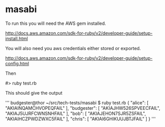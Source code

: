 # masabi

To run this you will need the AWS gem installed.

http://docs.aws.amazon.com/sdk-for-ruby/v2/developer-guide/setup-install.html

You will also need you aws credentials either stored or exported.

http://docs.aws.amazon.com/sdk-for-ruby/v2/developer-guide/setup-config.html

Then

#> ruby test.rb 

This should give the output

'''
budgester@thor ~/src/tech-tests/masabi $ ruby test.rb 
{
  "alice": [
    "AKIAINQAMCHVOPEQFAIL"
  ],
  "budgester": [
    "AKIAJHW526SPVEECFAIL",
    "AKIAJ5UJRFCWNSNHFAIL"
  ],
  "bob": [
    "AKIAJEHON7SJR5ZSFAIL",
    "AKIAIHCZPWDZWXC5FAIL"
  ],
  "chris": [
    "AKIAI6GHIKUUJBTJFAIL"
  ]
}
'''
